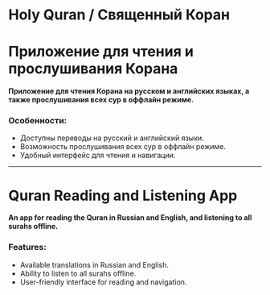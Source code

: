 # Holy Quran / Священный Коран
# Приложение для чтения и прослушивания Корана

**Приложение для чтения Корана на русском и английских языках, а также прослушивания всех сур в оффлайн режиме.**

### Особенности:
- Доступны переводы на русский и английский языки.
- Возможность прослушивания всех сур в оффлайн режиме.
- Удобный интерфейс для чтения и навигации.

---

# Quran Reading and Listening App

**An app for reading the Quran in Russian and English, and listening to all surahs offline.**

### Features:
- Available translations in Russian and English.
- Ability to listen to all surahs offline.
- User-friendly interface for reading and navigation.
